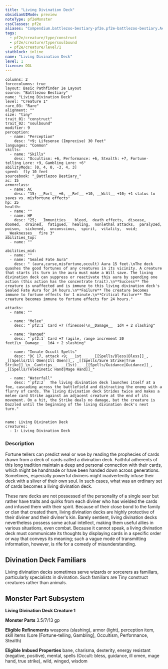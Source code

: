 ```yaml
---
title: "Living Divination Deck"
obsidianUIMode: preview
noteType: pf2eMonster
cssClasses: pf2e
aliases: "Compendium.battlezoo-bestiary-pf2e.pf2e-battlezoo-bestiary.Actor.zQHTEkyA3PFVtgab" 
tags:
  - pf2e/creature/type/construct
  - pf2e/creature/type/soulbound
  - pf2e/creature/level/1
statblock: inline
name: "Living Divination Deck"
level: 1
license: OGL
---
```


```statblock
columns: 2
forcecolumns: true
layout: Basic Pathfinder 2e Layout
source: "Battlezoo Bestiary"
name: "Living Divination Deck"
level: "Creature 1"
rare_03: "Rare"
alignment: ""
size: "tiny"
trait_01: "construct"
trait_02: "soulbound"
modifier: 9
perception:
  - name: "Perception"
    desc: "+9; Lifesense (Imprecise) 30 Feet"
languages: "Common"
skills:
  - name: "Skills"
    desc: "Occultism: +6, Performance: +6, Stealth: +7, Fortune-telling Lore: +9, Gambling Lore: +6"
abilityMods: [0, 4, 0, -3, 4, 3]
speed:  fly 10 feet
sourcebook: "_Battlezoo Bestiary_"
ac: 15
armorclass:
  - name: AC
    desc: "15; __Fort__ +6, __Ref__ +10, __Will__ +10; +1 status to saves vs. misfortune effects"
hp: 25
health:
  - name: ""
  - name: HP
    desc: "25; __Immunities__  bleed,  death effects,  disease,  doomed,  drained,  fatigued,  healing,  nonlethal attacks,  paralyzed,  poison,  sickened,  unconscious,  spirit,  vitality,  void; __Weaknesses__ fire 3"
abilities_top:
  - name: ""

abilities_mid:
  - name: ""
  - name: "Sealed Fate Aura"
    desc: " (aura,curse,misfortune,occult) Aura 15 feet.\nThe deck quashes the good fortunes of any creatures in its vicinity. A creature that starts its turn in the aura must make a Will save. The living divination deck can suppress or reactivate this aura by spending one action (this action has the concentrate trait).\n**Success** The creature is unaffected and is immune to this living divination deck's Sealed Fate Aura for 24 hours.\n**Failure** The creature becomes immune to fortune effects for 1 minute.\n**Critical Failure** The creature becomes immune to fortune effects for 24 hours."

attacks:
  - name: ""

  - name: "Melee"
    desc: "`pf2:1` Card +7 (finesse)\n__Damage__  1d4 + 2 slashing"

  - name: "Ranged"
    desc: "`pf2:1` Card +7 (agile, range increment 30 feet)\n__Damage__  1d4 + 2 slashing"

  - name: "Innate Occult Spells"
    desc: "DC 17, attack +9; __1st __  _[[Spells/Bless|Bless]]_, _[[Spells/Ill Omen|Ill Omen]]_, _[[Spells/Sure Strike|True Strike]]_\n__Cantrips__  __(1st)__ _[[Spells/Guidance|Guidance]]_, _[[Spells/Telekinetic Hand|Mage Hand]]_"

  - name: "Waterfall"
    desc: "`pf2:2`  The living divination deck launches itself at a foe, cascading across the battlefield and distracting the enemy with a flurry of cards. The living divination deck Strides twice and makes a melee card Strike against an adjacent creature at the end of its movement. On a hit, the Strike deals no damage, but the creature is Dazzled until the beginning of the living divination deck's next turn."
 
```

```encounter-table
name: Living Divination Deck
creatures:
  - 1: Living Divination Deck
```


### Description
Fortune tellers can predict weal or woe by reading the prophecies of cards drawn from a deck of cards called a divination deck. Faithful adherents of this long tradition maintain a deep and personal connection with their cards, which might be handmade or have been handed down across generations. Sometimes, especially powerful diviners might inadvertently infuse their deck with a sliver of their own soul. In such cases, what was an ordinary set of cards becomes a living divination deck.

These rare decks are not possessed of the personality of a single seer but rather have traits and quirks from each diviner who has wielded the cards and infused them with their spirit. Because of their close bond to the family or clan that created them, living divination decks are highly protective of their diviner and their diviner's kin. Barely sentient, living divination decks nevertheless possess some actual intellect, making them useful allies in various situations, even combat. Because it cannot speak, a living divination deck must communicate its thoughts by displaying cards in a specific order or way that conveys its meaning; such a vague mode of transmitting information, however, is rife for a comedy of misunderstanding.

## Divination Deck Familiars

Living divination decks sometimes serve wizards or sorcerers as familiars, particularly specialists in divination. Such familiars are Tiny construct creatures rather than animals.

## Monster Part Subsystem

**Living Divination Deck Creature 1**

**Monster Parts** 3.5/7/13 gp

**Eligible Refinements** weapons (slashing), armor (light), perception item, skill items (Lore \[Fortune-telling, Gambling\], Occultism, Performance, Stealth)

**Eligible Imbued Properties** bane, charisma, dexterity, energy resistant (negative, positive), mental, spells (Occult: bless, guidance, ill omen, mage hand, true strike), wild, winged, wisdom
